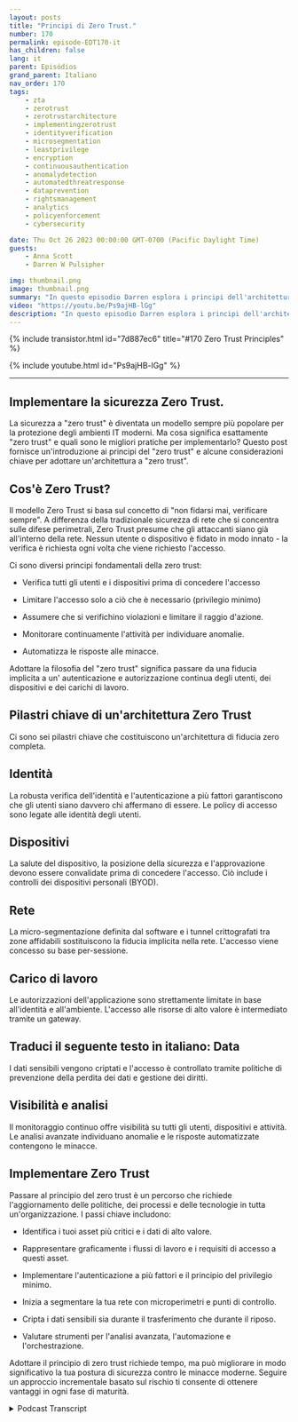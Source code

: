 ```yaml
---
layout: posts
title: "Principi di Zero Trust."
number: 170
permalink: episode-EDT170-it
has_children: false
lang: it
parent: Episódios
grand_parent: Italiano
nav_order: 170
tags:
    - zta
    - zerotrust
    - zerotrustarchitecture
    - implementingzerotrust
    - identityverification
    - microsegmentation
    - leastprivilege
    - encryption
    - continuousauthentication
    - anomalydetection
    - automatedthreatresponse
    - dataprevention
    - rightsmanagement
    - analytics
    - policyenforcement
    - cybersecurity

date: Thu Oct 26 2023 00:00:00 GMT-0700 (Pacific Daylight Time)
guests:
    - Anna Scott
    - Darren W Pulsipher

img: thumbnail.png
image: thumbnail.png
summary: "In questo episodio Darren esplora i principi dell'architettura Zero Trust con l'ospite speciale David Marcus, Senior Security Architect, e il ritorno dell'ospite Dr. Anna Scott."
video: "https://youtu.be/Ps9ajHB-lGg"
description: "In questo episodio Darren esplora i principi dell'architettura Zero Trust con l'ospite speciale David Marcus, Senior Security Architect, e il ritorno dell'ospite Dr. Anna Scott."
---
```


<div>
{% include transistor.html id="7d887ec6" title="#170 Zero Trust Principles" %}

{% include youtube.html id="Ps9ajHB-lGg" %}
</div>

---

## Implementare la sicurezza Zero Trust.

La sicurezza a "zero trust" è diventata un modello sempre più popolare per la protezione degli ambienti IT moderni. Ma cosa significa esattamente "zero trust" e quali sono le migliori pratiche per implementarlo? Questo post fornisce un'introduzione ai principi del "zero trust" e alcune considerazioni chiave per adottare un'architettura a "zero trust".

## Cos'è Zero Trust?

Il modello Zero Trust si basa sul concetto di "non fidarsi mai, verificare sempre". A differenza della tradizionale sicurezza di rete che si concentra sulle difese perimetrali, Zero Trust presume che gli attaccanti siano già all'interno della rete. Nessun utente o dispositivo è fidato in modo innato - la verifica è richiesta ogni volta che viene richiesto l'accesso.

Ci sono diversi principi fondamentali della zero trust:

* Verifica tutti gli utenti e i dispositivi prima di concedere l'accesso

* Limitare l'accesso solo a ciò che è necessario (privilegio minimo)

* Assumere che si verifichino violazioni e limitare il raggio d'azione.

* Monitorare continuamente l'attività per individuare anomalie.

* Automatizza le risposte alle minacce.

Adottare la filosofia del "zero trust" significa passare da una fiducia implicita a un' autenticazione e autorizzazione continua degli utenti, dei dispositivi e dei carichi di lavoro.

## Pilastri chiave di un'architettura Zero Trust

Ci sono sei pilastri chiave che costituiscono un'architettura di fiducia zero completa.

## Identità

La robusta verifica dell'identità e l'autenticazione a più fattori garantiscono che gli utenti siano davvero chi affermano di essere. Le policy di accesso sono legate alle identità degli utenti.

## Dispositivi

La salute del dispositivo, la posizione della sicurezza e l'approvazione devono essere convalidate prima di concedere l'accesso. Ciò include i controlli dei dispositivi personali (BYOD).

## Rete

La micro-segmentazione definita dal software e i tunnel crittografati tra zone affidabili sostituiscono la fiducia implicita nella rete. L'accesso viene concesso su base per-sessione.

## Carico di lavoro

Le autorizzazioni dell'applicazione sono strettamente limitate in base all'identità e all'ambiente. L'accesso alle risorse di alto valore è intermediato tramite un gateway.

## Traduci il seguente testo in italiano: Data

I dati sensibili vengono criptati e l'accesso è controllato tramite politiche di prevenzione della perdita dei dati e gestione dei diritti.

## Visibilità e analisi

Il monitoraggio continuo offre visibilità su tutti gli utenti, dispositivi e attività. Le analisi avanzate individuano anomalie e le risposte automatizzate contengono le minacce.

## Implementare Zero Trust

Passare al principio del zero trust è un percorso che richiede l'aggiornamento delle politiche, dei processi e delle tecnologie in tutta un'organizzazione. I passi chiave includono:

* Identifica i tuoi asset più critici e i dati di alto valore.

* Rappresentare graficamente i flussi di lavoro e i requisiti di accesso a questi asset.

* Implementare l'autenticazione a più fattori e il principio del privilegio minimo.

* Inizia a segmentare la tua rete con microperimetri e punti di controllo.

* Cripta i dati sensibili sia durante il trasferimento che durante il riposo.

* Valutare strumenti per l'analisi avanzata, l'automazione e l'orchestrazione.

Adottare il principio di zero trust richiede tempo, ma può migliorare in modo significativo la tua postura di sicurezza contro le minacce moderne. Seguire un approccio incrementale basato sul rischio ti consente di ottenere vantaggi in ogni fase di maturità.



<details>
<summary> Podcast Transcript </summary>

<p></p>

</details>
